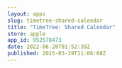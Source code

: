 ```yaml
---
layout: apps
slug: timetree-shared-calendar
title: "TimeTree: Shared Calendar"
store: apple
app_id: 952578473
date: 2022-06-20T01:52:39Z
published: 2015-03-19T11:06:08Z
---
```

